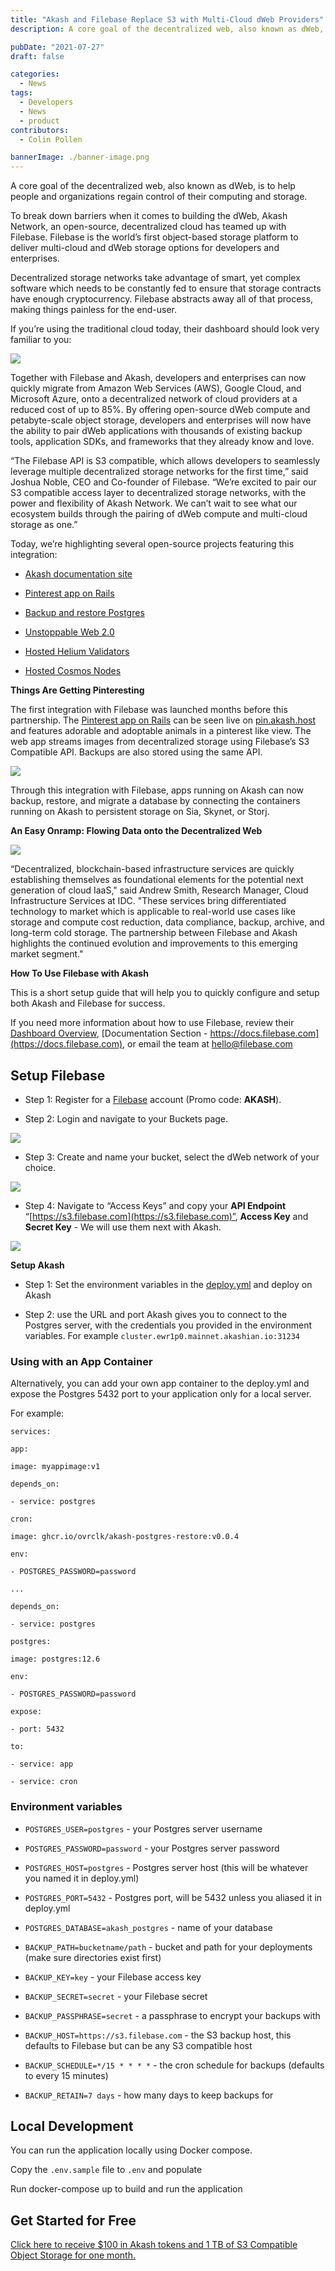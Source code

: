 ```yaml
---
title: "Akash and Filebase Replace S3 with Multi-Cloud dWeb Providers"
description: A core goal of the decentralized web, also known as dWeb, is to help people and organizations regain control of their computing and storage.

pubDate: "2021-07-27"
draft: false

categories:
  - News
tags:
  - Developers
  - News
  - product
contributors:
  - Colin Pollen

bannerImage: ./banner-image.png
---
```


A core goal of the decentralized web, also known as dWeb, is to help people and organizations regain control of their computing and storage.

To break down barriers when it comes to building the dWeb, Akash Network, an open-source, decentralized cloud has teamed up with Filebase. Filebase is the world’s first object-based storage platform to deliver multi-cloud and dWeb storage options for developers and enterprises.

Decentralized storage networks take advantage of smart, yet complex software which needs to be constantly fed to ensure that storage contracts have enough cryptocurrency. Filebase abstracts away all of that process, making things painless for the end-user.

If you’re using the traditional cloud today, their dashboard should look very familiar to you:

![](https://www.datocms-assets.com/45776/1627339911-image.png)

Together with Filebase and Akash, developers and enterprises can now quickly migrate from Amazon Web Services (AWS), Google Cloud, and Microsoft Azure, onto a decentralized network of cloud providers at a reduced cost of up to 85%. By offering open-source dWeb compute and petabyte-scale object storage, developers and enterprises will now have the ability to pair dWeb applications with thousands of existing backup tools, application SDKs, and frameworks that they already know and love.

“The Filebase API is S3 compatible, which allows developers to seamlessly leverage multiple decentralized storage networks for the first time,” said Joshua Noble, CEO and Co-founder of Filebase. “We’re excited to pair our S3 compatible access layer to decentralized storage networks, with the power and flexibility of Akash Network. We can’t wait to see what our ecosystem builds through the pairing of dWeb compute and multi-cloud storage as one.”

Today, we’re highlighting several open-source projects featuring this integration:

- [Akash documentation site](https://akash.network/docs/)

- [Pinterest app on Rails](https://github.com/ovrclk/akash-on-rails)

- [Backup and restore Postgres](https://akash.network/docs/guides/postgres-sql-restore-or-backup/)

- [Unstoppable Web 2.0](https://akash.network/docs/guides/unstopabble-web/)

- [Hosted Helium Validators](https://github.com/filebase/helium-on-akash)

- [Hosted Cosmos Nodes](https://github.com/ovrclk/cosmos-omnibus)

**Things Are Getting Pinteresting**

The first integration with Filebase was launched months before this partnership. The [Pinterest app on Rails](https://github.com/ovrclk/akash-on-rails) can be seen live on [pin.akash.host](http://pin.akash.host) and features adorable and adoptable animals in a pinterest like view. The web app streams images from decentralized storage using Filebase’s S3 Compatible API. Backups are also stored using the same API.

![](https://www.datocms-assets.com/45776/1627339962-image-1.png)

Through this integration with Filebase, apps running on Akash can now backup, restore, and migrate a database by connecting the containers running on Akash to persistent storage on Sia, Skynet, or Storj.

**An Easy Onramp: Flowing Data onto the Decentralized Web**

![](https://www.datocms-assets.com/45776/1627340002-image-2.png)

“Decentralized, blockchain-based infrastructure services are quickly establishing themselves as foundational elements for the potential next generation of cloud IaaS," said Andrew Smith, Research Manager, Cloud Infrastructure Services at IDC. "These services bring differentiated technology to market which is applicable to real-world use cases like storage and compute cost reduction, data compliance, backup, archive, and long-term cold storage. The partnership between Filebase and Akash highlights the continued evolution and improvements to this emerging market segment."

**How To Use Filebase with Akash**

This is a short setup guide that will help you to quickly configure and setup both Akash and Filebase for success.

If you need more information about how to use Filebase, review their [Dashboard Overview](https://filebase.com/blog/introducing-the-new-and-improved-filebase-dashboard/), [Documentation Section - https://docs.filebase.com](https://docs.filebase.com), or email the team at hello@filebase.com

## **Setup Filebase**

- Step 1: Register for a [Filebase](https://filebase.com/) account (Promo code: **AKASH**).

- Step 2: Login and navigate to your Buckets page.

![](https://www.datocms-assets.com/45776/1627340058-image-3.png)

- Step 3: Create and name your bucket, select the dWeb network of your choice.

![](https://www.datocms-assets.com/45776/1627340093-image-4.png)

- Step 4: Navigate to “Access Keys” and copy your **API Endpoint** “[https://s3.filebase.com](https://s3.filebase.com)”, **Access Key** and **Secret Key** - We will use them next with Akash.

![](https://www.datocms-assets.com/45776/1627340152-image-5.png)

**Setup Akash**

- Step 1: Set the environment variables in the [deploy.yml](https://github.com/ovrclk/akash-postgres-restore/blob/master/deploy.yml) and deploy on Akash

- Step 2: use the URL and port Akash gives you to connect to the Postgres server, with the credentials you provided in the environment variables. For example `cluster.ewr1p0.mainnet.akashian.io:31234`

### **Using with an App Container**

Alternatively, you can add your own app container to the deploy.yml and expose the Postgres 5432 port to your application only for a local server.

For example:

`services:`

`app:`

`image: myappimage:v1`

`depends_on:`

`- service: postgres`

`cron:`

`image: ghcr.io/ovrclk/akash-postgres-restore:v0.0.4`

`env:`

`- POSTGRES_PASSWORD=password`

`...`

`depends_on:`

`- service: postgres`

`postgres:`

`image: postgres:12.6`

`env:`

`- POSTGRES_PASSWORD=password`

`expose:`

`- port: 5432`

`to:`

`- service: app`

`- service: cron`

### **Environment variables**

- `POSTGRES_USER=postgres` - your Postgres server username

- `POSTGRES_PASSWORD=password` - your Postgres server password

- `POSTGRES_HOST=postgres` - Postgres server host (this will be whatever you named it in deploy.yml)

- `POSTGRES_PORT=5432` - Postgres port, will be 5432 unless you aliased it in deploy.yml

- `POSTGRES_DATABASE=akash_postgres` - name of your database

- `BACKUP_PATH=bucketname/path` - bucket and path for your deployments (make sure directories exist first)

- `BACKUP_KEY=key` - your Filebase access key

- `BACKUP_SECRET=secret` - your Filebase secret

- `BACKUP_PASSPHRASE=secret` - a passphrase to encrypt your backups with

- `BACKUP_HOST=https://s3.filebase.com` - the S3 backup host, this defaults to Filebase but can be any S3 compatible host

- `BACKUP_SCHEDULE=*/15 * * * *` - the cron schedule for backups (defaults to every 15 minutes)

- `BACKUP_RETAIN=7 days` - how many days to keep backups for

## **Local Development**

You can run the application locally using Docker compose.

Copy the `.env.sample` file to `.env` and populate

Run docker-compose up to build and run the application

## **Get Started for Free**

[Click here to receive $100 in Akash tokens and 1 TB of S3 Compatible Object Storage for one month.](https://filebase.com/akash)
